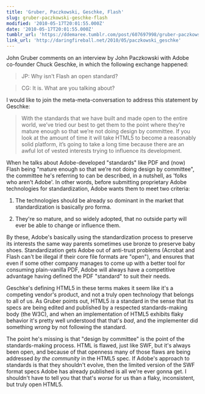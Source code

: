 ```yaml
---
title: 'Gruber, Paczkowski, Geschke, Flash'
slug: gruber-paczkowski-geschke-flash
modified: '2010-05-17T20:01:55.000Z'
date: '2010-05-17T20:01:55.000Z'
tumblr_url: 'https://ddemaree.tumblr.com/post/607697998/gruber-paczkowski-geschke-flash'
link_url: 'http://daringfireball.net/2010/05/paczkowski_geschke'
---
```

John Gruber comments on an interview by John Paczkowski with Adobe co-founder Chuck Geschke, in which the following exchange happened:

> JP: Why isn't Flash an open standard?

> CG: It is. What are you talking about?

I would like to join the meta-meta-conversation to address this statement by Geschke:

> With the standards that we have built and made open to the entire world, we’ve tried our best to get them to the point where they’re mature enough so that we’re not doing design by committee. If you look at the amount of time it will take HTML5 to become a reasonably solid platform, it’s going to take a long time because there are an awful lot of vested interests trying to influence its development.

When he talks about Adobe-developed "standards" like PDF and (now) Flash being "mature enough so that we’re not doing design by committee", the committee he's referring to can be described, in a nutshell, as 'folks who aren't Adobe'. In other words, before submitting proprietary Adobe technologies for standardization, Adobe wants them to meet two criteria:

1.  The technologies should be already so dominant in the market that standardization is basically pro forma.
    
2.  They're so mature, and so widely adopted, that no outside party will ever be able to change or influence them.
    

By these, Adobe's basically using the standardization process to preserve its interests the same way parents sometimes use bronze to preserve baby shoes. Standardization gets Adobe out of anti-trust problems (Acrobat and Flash can't be illegal if their core file formats are "open"), and ensures that even if some other company manages to come up with a better tool for consuming plain-vanilla PDF, Adobe will always have a competitive advantage having defined the PDF "standard" to suit their needs.

Geschke's defining HTML5 in these terms makes it seem like it's a competing vendor's product, and not a truly open technology that belongs to all of us. As Gruber points out, HTML5 _is_ a standard in the sense that its specs are being edited and published by a respected standards-making body (the W3C), and when an implementation of HTML5 exhibits flaky behavior it's pretty well understood that that's _bad_, and the implementer did something _wrong_ by not following the standard.

The point he's missing is that "design by committee" is the point of the standards-making process. HTML is flawed, just like SWF, but it's always been open, and because of that openness many of those flaws are being addressed _by the community_ in the HTML5 spec. If Adobe's approach to standards is that they shouldn't evolve, then the limited version of the SWF format specs Adobe has already published is all we're ever gonna get. I shouldn't have to tell you that that's _worse_ for us than a flaky, inconsistent, but truly open HTML5.
